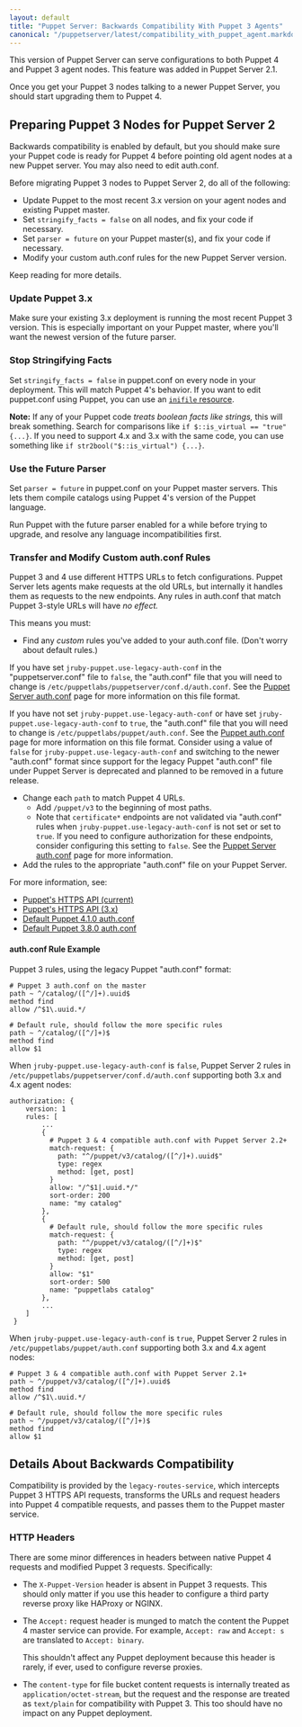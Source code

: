 ```yaml
---
layout: default
title: "Puppet Server: Backwards Compatibility With Puppet 3 Agents"
canonical: "/puppetserver/latest/compatibility_with_puppet_agent.markdown"
---
```



[ca.conf]: ./configuration.html#caconf
[auth.conf]: /puppet/latest/reference/config_file_auth.html

This version of Puppet Server can serve configurations to both Puppet 4 and Puppet 3 agent nodes. This feature was added in Puppet Server 2.1.

Once you get your Puppet 3 nodes talking to a newer Puppet Server, you should start upgrading them to Puppet 4.


## Preparing Puppet 3 Nodes for Puppet Server 2

Backwards compatibility is enabled by default, but you should make sure your Puppet code is ready for Puppet 4 before pointing old agent nodes at a new Puppet server. You may also need to edit auth.conf.

Before migrating Puppet 3 nodes to Puppet Server 2, do all of the following:

- Update Puppet to the most recent 3.x version on your agent nodes and existing Puppet master.
- Set `stringify_facts = false` on all nodes, and fix your code if necessary.
- Set `parser = future` on your Puppet master(s), and fix your code if necessary.
- Modify your custom auth.conf rules for the new Puppet Server version.

Keep reading for more details.

### Update Puppet 3.x

Make sure your existing 3.x deployment is running the most recent Puppet 3 version. This is especially important on your Puppet master, where you'll want the newest version of the future parser.

### Stop Stringifying Facts

Set `stringify_facts = false` in puppet.conf on every node in your deployment. This will match Puppet 4's behavior. If you want to edit puppet.conf using Puppet, you can use an [`inifile` resource](https://forge.puppetlabs.com/puppetlabs/inifile).

**Note:** If any of your Puppet code _treats boolean facts like strings,_ this will break something. Search for comparisons like `if $::is_virtual == "true" {...}`. If you need to support 4.x and 3.x with the same code, you can use something like `if str2bool("$::is_virtual") {...}`.

### Use the Future Parser

Set `parser = future` in puppet.conf on your Puppet master servers. This lets them compile catalogs using Puppet 4's version of the Puppet language.

Run Puppet with the future parser enabled for a while before trying to upgrade, and resolve any language incompatibilities first.

### Transfer and Modify Custom auth.conf Rules

Puppet 3 and 4 use different HTTPS URLs to fetch configurations. Puppet Server lets agents make requests at the old URLs, but internally it handles them as requests to the new endpoints. Any rules in auth.conf that match Puppet 3-style URLs will have _no effect._

This means you must:

* Find any _custom_ rules you've added to your auth.conf file.  (Don't worry
  about default rules.)

 If you have set `jruby-puppet.use-legacy-auth-conf` in the "puppetserver.conf"
 file to `false`, the "auth.conf" file that you will need to change is
 `/etc/puppetlabs/puppetserver/conf.d/auth.conf`.  See the
 [Puppet Server auth.conf](./configuration.markdown#authconf) page for more
 information on this file format.

 If you have not set `jruby-puppet.use-legacy-auth-conf` or have set
 `jruby-puppet.use-legacy-auth-conf` to `true`, the "auth.conf" file that you
 will need to change is `/etc/puppetlabs/puppet/auth.conf`.  See the
 [Puppet auth.conf][auth.conf] page for more information on this file format.
 Consider using a value of `false` for `jruby-puppet.use-legacy-auth-conf` and
 switching to the newer "auth.conf" format since support for the legacy Puppet
 "auth.conf" file under Puppet Server is deprecated and planned to be removed
 in a future release.

* Change each `path` to match Puppet 4 URLs.
    * Add `/puppet/v3` to the beginning of most paths.
    * Note that `certificate*` endpoints are not validated via "auth.conf" rules
      when `jruby-puppet.use-legacy-auth-conf` is not set or set to `true`.
      If you need to configure authorization for these endpoints, consider
      configuring this setting to `false`.  See the
      [Puppet Server auth.conf](./configuration.markdown#authconf) page for
      more information.
* Add the rules to the appropriate "auth.conf" file on your Puppet Server.

For more information, see:

* [Puppet's HTTPS API (current)](/puppet/latest/reference/http_api/http_api_index.html)
* [Puppet's HTTPS API (3.x)](https://github.com/puppetlabs/puppet/blob/3.8.0/api/docs/http_api_index.md)
* [Default Puppet 4.1.0 auth.conf](https://github.com/puppetlabs/puppet/blob/4.1.0/conf/auth.conf)
* [Default Puppet 3.8.0 auth.conf](https://github.com/puppetlabs/puppet/blob/3.8.0/conf/auth.conf)

#### auth.conf Rule Example

Puppet 3 rules, using the legacy Puppet "auth.conf" format:

    # Puppet 3 auth.conf on the master
    path ~ ^/catalog/([^/]+).uuid$
    method find
    allow /^$1\.uuid.*/

    # Default rule, should follow the more specific rules
    path ~ ^/catalog/([^/]+)$
    method find
    allow $1

When `jruby-puppet.use-legacy-auth-conf` is `false`, Puppet Server 2 rules in
`/etc/puppetlabs/puppetserver/conf.d/auth.conf` supporting both 3.x and 4.x
agent nodes:

    authorization: {
        version: 1
        rules: [
            ...
            {
              # Puppet 3 & 4 compatible auth.conf with Puppet Server 2.2+
              match-request: {
                path: "^/puppet/v3/catalog/([^/]+).uuid$"
                type: regex
                method: [get, post]
              }
              allow: "/^$1|.uuid.*/"
              sort-order: 200
              name: "my catalog"
            },
            {
              # Default rule, should follow the more specific rules
              match-request: {
                path: "^/puppet/v3/catalog/([^/]+)$"
                type: regex
                method: [get, post]
              }
              allow: "$1"
              sort-order: 500
              name: "puppetlabs catalog"
            },
            ...
        ]
     }

When `jruby-puppet.use-legacy-auth-conf` is `true`,  Puppet Server 2 rules
in `/etc/puppetlabs/puppet/auth.conf` supporting both 3.x and 4.x agent nodes:

    # Puppet 3 & 4 compatible auth.conf with Puppet Server 2.1+
    path ~ ^/puppet/v3/catalog/([^/]+).uuid$
    method find
    allow /^$1\.uuid.*/

    # Default rule, should follow the more specific rules
    path ~ ^/puppet/v3/catalog/([^/]+)$
    method find
    allow $1

## Details About Backwards Compatibility

Compatibility is provided by the `legacy-routes-service`, which intercepts Puppet 3 HTTPS API requests, transforms the URLs and request headers into Puppet 4 compatible requests, and passes them to the Puppet master service.

### HTTP Headers

There are some minor differences in headers between native Puppet 4 requests and modified Puppet 3 requests. Specifically:

* The `X-Puppet-Version` header is absent in Puppet 3 requests. This should only matter if you use this header to configure a third party reverse proxy like HAProxy or NGINX.
* The `Accept:` request header is munged to match the content the Puppet 4 master service can provide. For example, `Accept: raw` and `Accept: s` are translated to `Accept: binary`.

    This shouldn't affect any Puppet deployment because this header is rarely, if ever, used to configure reverse proxies.
* The `content-type` for file bucket content requests is internally treated as `application/octet-stream`, but the request and the response are treated as `text/plain` for compatibility with Puppet 3.  This too should have no impact on any Puppet deployment.
